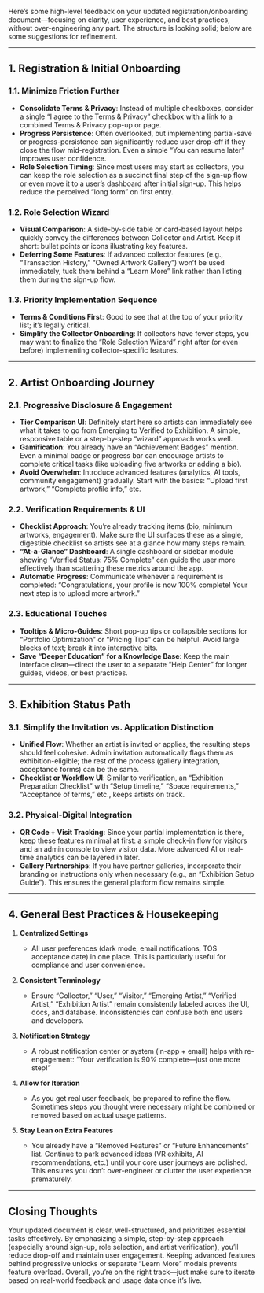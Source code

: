 Here’s some high-level feedback on your updated registration/onboarding document—focusing on clarity, user experience, and best practices, without over-engineering any part. The structure is looking solid; below are some suggestions for refinement.

---

## 1. Registration & Initial Onboarding

### 1.1. Minimize Friction Further
- **Consolidate Terms & Privacy**: Instead of multiple checkboxes, consider a single “I agree to the Terms & Privacy” checkbox with a link to a combined Terms & Privacy pop-up or page.  
- **Progress Persistence**: Often overlooked, but implementing partial-save or progress-persistence can significantly reduce user drop-off if they close the flow mid-registration. Even a simple “You can resume later” improves user confidence.  
- **Role Selection Timing**: Since most users may start as collectors, you can keep the role selection as a succinct final step of the sign-up flow or even move it to a user’s dashboard after initial sign-up. This helps reduce the perceived “long form” on first entry.

### 1.2. Role Selection Wizard
- **Visual Comparison**: A side-by-side table or card-based layout helps quickly convey the differences between Collector and Artist. Keep it short: bullet points or icons illustrating key features.  
- **Deferring Some Features**: If advanced collector features (e.g., “Transaction History,” “Owned Artwork Gallery”) won’t be used immediately, tuck them behind a “Learn More” link rather than listing them during the sign-up flow.

### 1.3. Priority Implementation Sequence
- **Terms & Conditions First**: Good to see that at the top of your priority list; it’s legally critical.  
- **Simplify the Collector Onboarding**: If collectors have fewer steps, you may want to finalize the “Role Selection Wizard” right after (or even before) implementing collector-specific features.  

---

## 2. Artist Onboarding Journey

### 2.1. Progressive Disclosure & Engagement
- **Tier Comparison UI**: Definitely start here so artists can immediately see what it takes to go from Emerging to Verified to Exhibition. A simple, responsive table or a step-by-step “wizard” approach works well.  
- **Gamification**: You already have an “Achievement Badges” mention. Even a minimal badge or progress bar can encourage artists to complete critical tasks (like uploading five artworks or adding a bio).  
- **Avoid Overwhelm**: Introduce advanced features (analytics, AI tools, community engagement) gradually. Start with the basics: “Upload first artwork,” “Complete profile info,” etc.

### 2.2. Verification Requirements & UI
- **Checklist Approach**: You’re already tracking items (bio, minimum artworks, engagement). Make sure the UI surfaces these as a single, digestible checklist so artists see at a glance how many steps remain.  
- **“At-a-Glance” Dashboard**: A single dashboard or sidebar module showing “Verified Status: 75% Complete” can guide the user more effectively than scattering these metrics around the app.  
- **Automatic Progress**: Communicate whenever a requirement is completed: “Congratulations, your profile is now 100% complete! Your next step is to upload more artwork.”

### 2.3. Educational Touches
- **Tooltips & Micro-Guides**: Short pop-up tips or collapsible sections for “Portfolio Optimization” or “Pricing Tips” can be helpful. Avoid large blocks of text; break it into interactive bits.  
- **Save “Deeper Education” for a Knowledge Base**: Keep the main interface clean—direct the user to a separate “Help Center” for longer guides, videos, or best practices.

---

## 3. Exhibition Status Path

### 3.1. Simplify the Invitation vs. Application Distinction
- **Unified Flow**: Whether an artist is invited or applies, the resulting steps should feel cohesive. Admin invitation automatically flags them as exhibition-eligible; the rest of the process (gallery integration, acceptance forms) can be the same.  
- **Checklist or Workflow UI**: Similar to verification, an “Exhibition Preparation Checklist” with “Setup timeline,” “Space requirements,” “Acceptance of terms,” etc., keeps artists on track.

### 3.2. Physical-Digital Integration
- **QR Code + Visit Tracking**: Since your partial implementation is there, keep these features minimal at first: a simple check-in flow for visitors and an admin console to view visitor data. More advanced AI or real-time analytics can be layered in later.  
- **Gallery Partnerships**: If you have partner galleries, incorporate their branding or instructions only when necessary (e.g., an “Exhibition Setup Guide”). This ensures the general platform flow remains simple.

---

## 4. General Best Practices & Housekeeping

1. **Centralized Settings**  
   - All user preferences (dark mode, email notifications, TOS acceptance date) in one place. This is particularly useful for compliance and user convenience.

2. **Consistent Terminology**  
   - Ensure “Collector,” “User,” “Visitor,” “Emerging Artist,” “Verified Artist,” “Exhibition Artist” remain consistently labeled across the UI, docs, and database. Inconsistencies can confuse both end users and developers.

3. **Notification Strategy**  
   - A robust notification center or system (in-app + email) helps with re-engagement: “Your verification is 90% complete—just one more step!”

4. **Allow for Iteration**  
   - As you get real user feedback, be prepared to refine the flow. Sometimes steps you thought were necessary might be combined or removed based on actual usage patterns.

5. **Stay Lean on Extra Features**  
   - You already have a “Removed Features” or “Future Enhancements” list. Continue to park advanced ideas (VR exhibits, AI recommendations, etc.) until your core user journeys are polished. This ensures you don’t over-engineer or clutter the user experience prematurely.

---

## Closing Thoughts

Your updated document is clear, well-structured, and prioritizes essential tasks effectively. By emphasizing a simple, step-by-step approach (especially around sign-up, role selection, and artist verification), you’ll reduce drop-off and maintain user engagement. Keeping advanced features behind progressive unlocks or separate “Learn More” modals prevents feature overload. Overall, you’re on the right track—just make sure to iterate based on real-world feedback and usage data once it’s live.